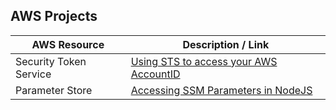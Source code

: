 ## AWS Projects

| AWS Resource           | Description / Link                                                                                               |
| ---------------------- | ---------------------------------------------------------------------------------------------------------------- |
| Security Token Service | [Using STS to access your AWS AccountID](https://github.com/kaisewhite/AWS/tree/master/SecurityTokenService)     |
| Parameter Store        | [Accessing SSM Parameters in NodeJS](https://github.com/kaisewhite/AWS/tree/master/SystemsManagerParameterStore) |
